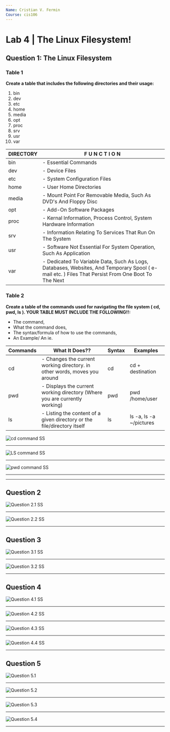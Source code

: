 ```yaml
---
Name: Cristian V. Fermin 
Course: cis106
---
```


# Lab 4 | The Linux Filesystem!

## Question 1: The Linux Filesystem 
### Table 1
**Create a table that includes the following directories and their usage:**
1. bin 
2. dev 
3. etc 
4. home 
5. media 
6. opt 
7. proc 
8. srv 
9. usr
10. var

| DIRECTORY |                                                          F U N C T I O N                                                                         |
|-----------|--------------------------------------------------------------------------------------------------------------------------------------------------|
|    bin    |- Essential Commands                                                                                                                              |
|    dev    |- Device Files                                                                                                                                    |
|    etc    |- System Configuration Files                                                                                                                      |
|    home   |- User Home Directories                                                                                                                           |
|    media  |- Mount Point For Removable Media, Such As DVD's And Floppy Disc                                                                                  |
|    opt    |- Add-On Software Packages                                                                                                                        |
|    proc   |- Kernal Information, Process Control, System Hardware Information                                                                                | 
|    srv    |- Information Relating To Services That Run On The System                                                                                         |
|    usr    |- Software Not Essential For System Operation, Such As Application                                                                                |
|    var    |- Dedicated To Variable Data, Such As Logs, Databases, Websites, And Temporary Spool ( e-mail etc. ) Files That Persist From One Boot To The Next |  

### Table 2
**Create a table of the commands used for navigating the file system ( cd, pwd, ls ). YOUR TABLE MUST INCLUDE THE FOLLOWING!!:**
* The command,
* What the command does,
* The syntax/formula of how to use the commands,
* An Example/ An ie.

| Commands |                      What It Does??                                       |   Syntax   |   Examples              |
|----------|---------------------------------------------------------------------------|------------|-------------------------|
|   cd     |- Changes the current working directory. in other words, moves you around  |   cd       | cd + destination        |
|   pwd    |- Displays the current working directory (Where you are currently working) |   pwd      | pwd /home/user          |
|   ls     |- Listing the content of a given directory or the file/directory itself    |   ls       | ls -a, ls -a ~/pictures |

![cd command SS](cd_command.png)<hr>
![LS command SS](ls_command.png)<hr>
![pwd command SS](pwd_command.png)<hr>

<hr>

## Question 2
![Question 2.1 SS](Q2.1.png)<hr>
![Question 2.2 SS](Q2.2.png)<hr>

## Question 3 
![Question 3.1 SS](Q3.1.png)<hr>
![Question 3.2 SS](Q3.2.png)<hr>

## Question 4
![Question 4.1 SS](Q4.1.png)<hr>
![Question 4.2 SS](Q4.2.png)<hr>
![Question 4.3 SS](Q4.3.png)<hr>
![Question 4.4 SS](Q4.4.png)<hr>

## Question 5
![Question 5.1](Q5.1.png)<hr>
![Question 5.2](Q5.2.png)<hr>
![Question 5.3](Q5.3.png)<hr>
![Question 5.4](Q5.4.png)<hr>

